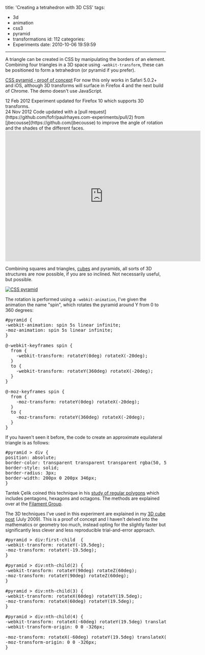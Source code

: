 title: 'Creating a tetrahedron with 3D CSS'
tags:
  - 3d
  - animation
  - css3
  - pyramid
  - transformations
id: 112
categories:
  - Experiments
date: 2010-10-06 19:59:59
---

A triangle can be created in CSS by manipulating the borders of an element. Combining four triangles in a 3D space using `-webkit-transform`, these can be positioned to form a tetrahedron (or pyramid if you prefer).

[CSS pyramid - proof of concept](http://www.paulrhayes.com/experiments/pyramid/)
For now this only works in Safari 5.0.2+ and iOS, although 3D transforms will surface in Firefox 4 and the next build of Chrome. The demo doesn't use JavaScript.

<div class="edit">
<time datetime="2012-02-12">12 Feb 2012</time> Experiment updated for Firefox 10 which supports 3D transforms.
</div>

<div class="edit">
<time datetime="2012-11-24">24 Nov 2012</time> Code updated with a [pull request](https://github.com/fofr/paulrhayes.com-experiments/pull/2) from [jbecousse](https://github.com/jbecousse) to improve the angle of rotation and the shades of the different faces.
</div>

<div class="video-wrapper"><iframe class="vimeo" src="http://player.vimeo.com/video/19500636" width="612" height="408" frameborder="0"></iframe></div>

Combining squares and triangles, [cubes](http://www.paulrhayes.com/2010-09/3d-css-cube-ii-touch-gestures-click-and-drag/) and pyramids, all sorts of 3D structures are now possible, if you are so inclined. Not necessarily useful, but possible.

[![CSS pyramid](http://host.trivialbeing.org/up/small/css-pyramid.png)](http://www.paulrhayes.com/experiments/pyramid/)

The rotation is performed using a `-webkit-animation`, I've given the animation the name "spin", which rotates the pyramid around Y from 0 to 360 degrees:

<pre>
#pyramid {
-webkit-animation: spin 5s linear infinite;
-moz-animation: spin 5s linear infinite;
}

@-webkit-keyframes spin {
  from {
  	-webkit-transform: rotateY(0deg) rotateX(-20deg);
  }
  to {
  	-webkit-transform: rotateY(360deg) rotateX(-20deg);
  }
}

@-moz-keyframes spin {
  from {
  	-moz-transform: rotateY(0deg) rotateX(-20deg);
  }
  to {
  	-moz-transform: rotateY(360deg) rotateX(-20deg);
  }
}
</pre>

If you haven't seen it before, the code to create an approximate equilateral triangle is as follows:
<pre>
#pyramid > div {
position: absolute;
border-color: transparent transparent transparent rgba(50, 50, 50, 0.5);
border-style: solid;
border-radius: 3px;
border-width: 200px 0 200px 346px;
}
</pre>

Tantek Çelik coined this technique in his [study of regular polygons](http://tantek.com/CSS/Examples/polygons.html) which includes pentagons, hexagons and octagons. The methods are explained over at the [Filament Group](http://www.filamentgroup.com/lab/image_free_css_tooltip_pointers_a_use_for_polygonal_css/).

The 3D techniques I've used in this experiment are explained in my [3D cube post](http://www.paulrhayes.com/2009-07/animated-css3-cube-interface-using-3d-transforms/) (July 2009). This is a proof of concept and I haven't delved into the mathematics or geometry too much, instead opting for the slightly faster but significantly less clever and less reproducible trial-and-error approach.

<pre>
#pyramid > div:first-child  {
-webkit-transform: rotateY(-19.5deg);
-moz-transform: rotateY(-19.5deg);
}

#pyramid > div:nth-child(2) {
-webkit-transform: rotateY(90deg) rotateZ(60deg);
-moz-transform: rotateY(90deg) rotateZ(60deg);
}

#pyramid > div:nth-child(3) {
-webkit-transform: rotateX(60deg) rotateY(19.5deg);
-moz-transform: rotateX(60deg) rotateY(19.5deg);
}

#pyramid > div:nth-child(4) {
-webkit-transform: rotateX(-60deg) rotateY(19.5deg) translateX(-116px) translateY(-200px);
-webkit-transform-origin: 0 0 -326px;

-moz-transform: rotateX(-60deg) rotateY(19.5deg) translateX(-116px) translateY(-200px);
-moz-transform-origin: 0 0 -326px;
}
</pre>
